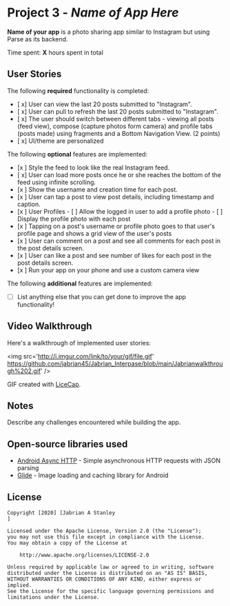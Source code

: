 # Project 3 - *Name of App Here*

**Name of your app** is a photo sharing app similar to Instagram but using Parse as its backend.

Time spent: **X** hours spent in total

## User Stories

The following **required** functionality is completed:

- [ x] User can view the last 20 posts submitted to "Instagram".
- [ x] User can pull to refresh the last 20 posts submitted to "Instagram".
- [ x] The user should switch between different tabs - viewing all posts (feed view), compose (capture photos form camera) and profile tabs (posts made) using fragments and a Bottom Navigation View. (2 points)
- [ x] UI/theme are personalized


The following **optional** features are implemented:

- [x ] Style the feed to look like the real Instagram feed.
- [ x] User can load more posts once he or she reaches the bottom of the feed using infinite scrolling.
- [x ] Show the username and creation time for each post.
- [x ] User can tap a post to view post details, including timestamp and caption.
- [x ] User Profiles
      - [ ] Allow the logged in user to add a profile photo
      - [ ] Display the profile photo with each post
- [x ] Tapping on a post's username or profile photo goes to that user's profile page and shows a grid view of the user's posts
- [x ] User can comment on a post and see all comments for each post in the post details screen.
- [x ] User can like a post and see number of likes for each post in the post details screen.
- [x ] Run your app on your phone and use a custom camera view

The following **additional** features are implemented:

- [ ] List anything else that you can get done to improve the app functionality!

## Video Walkthrough

Here's a walkthrough of implemented user stories:

<img src='http://i.imgur.com/link/to/your/gif/file.gif' https://github.com/jabrian45/Jabrian_Interpase/blob/main/Jabrianwalkthrough%202.gif' />

GIF created with [LiceCap](http://www.cockos.com/licecap/).

## Notes

Describe any challenges encountered while building the app.

## Open-source libraries used

- [Android Async HTTP](https://github.com/codepath/CPAsyncHttpClient) - Simple asynchronous HTTP requests with JSON parsing
- [Glide](https://github.com/bumptech/glide) - Image loading and caching library for Android

## License

    Copyright [2020] [Jabrian A Stanley
    ]

    Licensed under the Apache License, Version 2.0 (the "License");
    you may not use this file except in compliance with the License.
    You may obtain a copy of the License at

        http://www.apache.org/licenses/LICENSE-2.0

    Unless required by applicable law or agreed to in writing, software
    distributed under the License is distributed on an "AS IS" BASIS,
    WITHOUT WARRANTIES OR CONDITIONS OF ANY KIND, either express or implied.
    See the License for the specific language governing permissions and
    limitations under the License.
